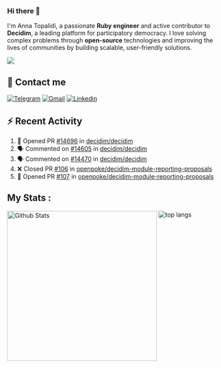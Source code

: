 ### Hi there 👋

I'm Anna Topalidi, a passionate **Ruby engineer** and active contributor to **Decidim**, a leading platform for participatory democracy. I love solving complex problems through **open-source** technologies and improving the lives of communities by building scalable, user-friendly solutions.

<img src="https://komarev.com/ghpvc/?username=antopalidi&color=blueviolet&style=for-the-badge">

## 📩 Contact me 
[![Telegram](https://img.shields.io/badge/Telegram-2CA5E0?style=for-the-badge&logo=telegram&logoColor=white)](https://t.me/anna_top)
[![Gmail](https://img.shields.io/badge/email-D14836?style=for-the-badge&logo=gmail&logoColor=white)](mailto:topalididev@gmail.com)
[![Linkedin](https://img.shields.io/badge/LinkedIn-0077B5?style=for-the-badge&logo=linkedin&logoColor=white)](https://www.linkedin.com/in/topalidi/)
<!-- [![Codewars](https://img.shields.io/badge/Codewars-B1361E?style=for-the-badge&logo=Codewars&logoColor=white)](https://www.codewars.com/users/antopalidi) -->

## :zap: Recent Activity

<!--START_SECTION:activity-->
1. 💪 Opened PR [#14696](https://github.com/decidim/decidim/pull/14696) in [decidim/decidim](https://github.com/decidim/decidim)
2. 🗣 Commented on [#14605](https://github.com/decidim/decidim/pull/14605#issuecomment-2872243730) in [decidim/decidim](https://github.com/decidim/decidim)
3. 🗣 Commented on [#14470](https://github.com/decidim/decidim/pull/14470#issuecomment-2871883489) in [decidim/decidim](https://github.com/decidim/decidim)
4. ❌ Closed PR [#106](https://github.com/openpoke/decidim-module-reporting-proposals/pull/106) in [openpoke/decidim-module-reporting-proposals](https://github.com/openpoke/decidim-module-reporting-proposals)
5. 💪 Opened PR [#107](https://github.com/openpoke/decidim-module-reporting-proposals/pull/107) in [openpoke/decidim-module-reporting-proposals](https://github.com/openpoke/decidim-module-reporting-proposals)
<!--END_SECTION:activity-->

## My Stats :
<!--
<img alt="activity" src="https://streak-stats.demolab.com?user=antopalidi" />
-->
<div>
<img align="top" width="350px" alt="Github Stats" src="https://github-readme-stats-git-master-antopalidis-projects.vercel.app/api?username=antopalidi&count_private=true&show_icons=true&hide_border=true" />
<img align="top" alt="top langs" src="https://github-readme-stats-git-master-antopalidis-projects.vercel.app/api/top-langs/?username=antopalidi&layout=compact" />
 </div>

<!--
**antopalidi/antopalidi** is a ✨ _special_ ✨ repository because its `README.md` (this file) appears on your GitHub profile.
-->
